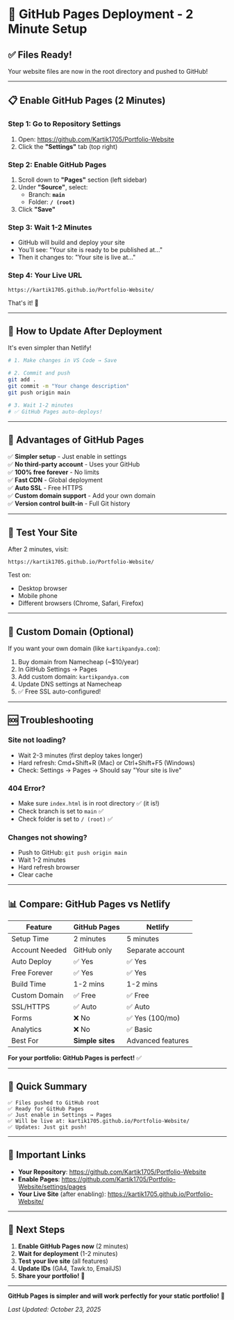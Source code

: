 # 🚀 GitHub Pages Deployment - 2 Minute Setup

## ✅ Files Ready!
Your website files are now in the root directory and pushed to GitHub!

---

## 📋 Enable GitHub Pages (2 Minutes)

### **Step 1: Go to Repository Settings**
1. Open: https://github.com/Kartik1705/Portfolio-Website
2. Click the **"Settings"** tab (top right)

### **Step 2: Enable GitHub Pages**
1. Scroll down to **"Pages"** section (left sidebar)
2. Under **"Source"**, select:
   - Branch: **`main`**
   - Folder: **`/ (root)`**
3. Click **"Save"**

### **Step 3: Wait 1-2 Minutes**
- GitHub will build and deploy your site
- You'll see: "Your site is ready to be published at..."
- Then it changes to: "Your site is live at..."

### **Step 4: Your Live URL**
```
https://kartik1705.github.io/Portfolio-Website/
```

That's it! 🎉

---

## 🔄 How to Update After Deployment

It's even simpler than Netlify!

```bash
# 1. Make changes in VS Code → Save

# 2. Commit and push
git add .
git commit -m "Your change description"
git push origin main

# 3. Wait 1-2 minutes
# ✅ GitHub Pages auto-deploys!
```

---

## 🎯 Advantages of GitHub Pages

✅ **Simpler setup** - Just enable in settings  
✅ **No third-party account** - Uses your GitHub  
✅ **100% free forever** - No limits  
✅ **Fast CDN** - Global deployment  
✅ **Auto SSL** - Free HTTPS  
✅ **Custom domain support** - Add your own domain  
✅ **Version control built-in** - Full Git history  

---

## 📱 Test Your Site

After 2 minutes, visit:
```
https://kartik1705.github.io/Portfolio-Website/
```

Test on:
- Desktop browser
- Mobile phone
- Different browsers (Chrome, Safari, Firefox)

---

## 🔧 Custom Domain (Optional)

If you want your own domain (like `kartikpandya.com`):

1. Buy domain from Namecheap (~$10/year)
2. In GitHub Settings → Pages
3. Add custom domain: `kartikpandya.com`
4. Update DNS settings at Namecheap
5. ✅ Free SSL auto-configured!

---

## 🆘 Troubleshooting

### Site not loading?
- Wait 2-3 minutes (first deploy takes longer)
- Hard refresh: Cmd+Shift+R (Mac) or Ctrl+Shift+F5 (Windows)
- Check: Settings → Pages → Should say "Your site is live"

### 404 Error?
- Make sure `index.html` is in root directory ✅ (it is!)
- Check branch is set to `main` ✅
- Check folder is set to `/ (root)` ✅

### Changes not showing?
- Push to GitHub: `git push origin main`
- Wait 1-2 minutes
- Hard refresh browser
- Clear cache

---

## 📊 Compare: GitHub Pages vs Netlify

| Feature | GitHub Pages | Netlify |
|---------|--------------|---------|
| Setup Time | 2 minutes | 5 minutes |
| Account Needed | GitHub only | Separate account |
| Auto Deploy | ✅ Yes | ✅ Yes |
| Free Forever | ✅ Yes | ✅ Yes |
| Build Time | 1-2 mins | 1-2 mins |
| Custom Domain | ✅ Free | ✅ Free |
| SSL/HTTPS | ✅ Auto | ✅ Auto |
| Forms | ❌ No | ✅ Yes (100/mo) |
| Analytics | ❌ No | ✅ Basic |
| Best For | **Simple sites** | Advanced features |

**For your portfolio: GitHub Pages is perfect!** ✅

---

## 🎉 Quick Summary

```
✅ Files pushed to GitHub root
✅ Ready for GitHub Pages
✅ Just enable in Settings → Pages
✅ Will be live at: kartik1705.github.io/Portfolio-Website/
✅ Updates: Just git push!
```

---

## 🔗 Important Links

- **Your Repository**: https://github.com/Kartik1705/Portfolio-Website
- **Enable Pages**: https://github.com/Kartik1705/Portfolio-Website/settings/pages
- **Your Live Site** (after enabling): https://kartik1705.github.io/Portfolio-Website/

---

## 📝 Next Steps

1. **Enable GitHub Pages now** (2 minutes)
2. **Wait for deployment** (1-2 minutes)
3. **Test your live site** (all features)
4. **Update IDs** (GA4, Tawk.to, EmailJS)
5. **Share your portfolio!** 🎊

---

**GitHub Pages is simpler and will work perfectly for your static portfolio!** 🚀

*Last Updated: October 23, 2025*
